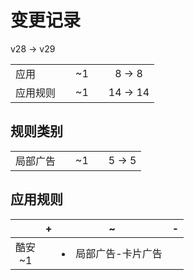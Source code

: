 # 变更记录

v28 -> v29

||||||
|-|:-:|:-:|:-:|:-:|
|应用||~1||8 -> 8|
|应用规则||~1||14 -> 14|

## 规则类别

||||||
|-|:-:|:-:|:-:|:-:|
|局部广告||~1||5 -> 5|

## 应用规则

||+|~|-|
|:-:|-|-|-|
|酷安<br>~1||<li>局部广告-卡片广告||

